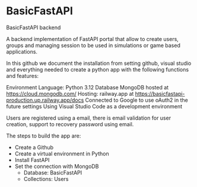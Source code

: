 # BasicFastAPI

BasicFastAPI backend

A backend implementation of FastAPI portal that allow to create users, groups and managing session to be used in simulations or game based applications.

In this github we document the installation  from setting github, visual studio and everything needed to create a python app with the following functions and features:

Environment
	Language: Python 3.12
	Database MongoDB hosted at https://cloud.mongodb.com/ 
	Hosting: railway.app at https://basicfastapi-production.up.railway.app/docs 
	Connected to Google to use oAuth2 in the future settings
	Using Visual Studio Code as a development environment 
	
Users are registered using a email, there is email validation for user creation, support to recovery password using email.

The steps to build the app are:

- Create a Github 
- Create a virtual environment in Python
- Install FastAPI
- Set the connection with MongoDB
	- Database: BasicFastAPI
	- Collections: Users